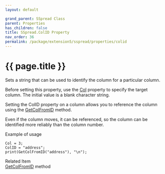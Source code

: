 ```yaml
---
layout: default

grand_parent: SSpread Class
parent: Properties
has_children: false
title: SSpread.ColID Property
nav_order: 36
permalink: /package/extension5/sspread/properties/colid
---
```

# {{ page.title }}

Sets a string that can be used to identify the column for a particular column.

Before setting this property, use the <a href="/package/extension5/sspread/properties/col">Col</a> property to specify the target column. The initial value is a blank character string.

Setting the ColID property on a column allows you to reference the column using the <a href="/package/extension5/sspread/methods/getcolfromid">GetColFromID</a> method.

Even if the column moves, it can be referenced, so the column can be identified more reliably than the column number.

Example of usage<br>
```
Col = 3;
ColID = "address";
print(GetColFromID("address"), "\n");
```

Related Item<br>
<a href="/package/extension5/sspread/methods/getcolfromid">GetColFromID</a> method